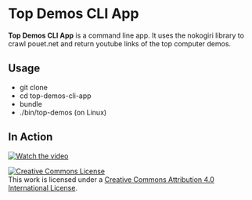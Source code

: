 Top Demos CLI App
======
**Top Demos CLI App** is a command line app. It uses the nokogiri library to crawl pouet.net and return youtube links of the top computer demos.

## Usage
* git clone
* cd top-demos-cli-app
* bundle
* ./bin/top-demos (on Linux)

## In Action

[![Watch the video](https://lh3.googleusercontent.com/l7jtqvDg5ozeDTaITbwZuX00HKHtk2ehpbZ0mAcrdofv7nyt8uspSEdvT-m3yZFE_P_4PaIpR-VTLFcBWSTGwWllkYYBcCyi5A7EZmuUVjvR3B09UXF3r0WBs6RFLSJv-VOlrOux-BB_vZFqrv6H-4rmk3cfeP8A81mt5YE2lHBjy2Fd9tixA5cixerG_Im8PgFaEwLy-ohlbO_ds5cmP6zHY4s5yHjYViHkid6MSuZUTFYQTVWz3KliNZ2sLVD8SaE_t4dTStKDspnBbr1E5L4NcT23pW59LFl38Kn9h3EkT-jnRzxYoku_N7mNbYth2I3VVaiinlvepSzvocMRKlAIEm0SPDUL8mOlCdcjd33KUW5nUsambEUw1_DyhzaWtUQs8jiM0mZJqKAn2hhb68sfr5Sdl6D4-H7ngBLVYs72jWKsb26gHxVU7KnQz5VvQcmjD4hHL_KgQminqVB6GWeTWC69qKIz90v4X98XNVnV0MrINjArfYoUa9ZV6WfIC2wRIcRQBHM5TJtVOpdUrDuPACBCHvJKxRSNIzoGD3MBT2VO4JzMOyTPbSR4GbVm68gfnzNJW63q2Zx_9am8pV9eaZ21EcWjT2PYjNjqmZSOeLTV7aBh_zZXh8mBD5Xt-8YyQnMgitlct0A0WAp2TCpxGxahJmlpwGq01If8CIYi0KaIA9pjC30DGVHMH8CPH7Fk_N8wIAQnMzPFnQ=w914-h597-no)](https://www.youtube.com/watch?v=9-Zl92ORBLI)

<a rel="license" href="http://creativecommons.org/licenses/by/4.0/"><img alt="Creative Commons License" style="border-width:0" src="https://i.creativecommons.org/l/by/4.0/88x31.png" /></a><br />This work is licensed under a <a rel="license" href="http://creativecommons.org/licenses/by/4.0/">Creative Commons Attribution 4.0 International License</a>.
